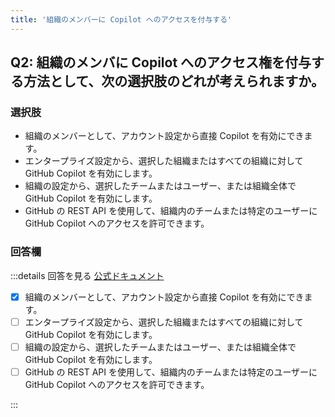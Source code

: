 ```yaml
---
title: '組織のメンバーに Copilot へのアクセスを付与する'
---
```


## Q2: 組織のメンバに Copilot へのアクセス権を付与する方法として、次の選択肢のどれが考えられますか。

### 選択肢

- 組織のメンバーとして、アカウント設定から直接 Copilot を有効にできます。
- エンタープライズ設定から、選択した組織またはすべての組織に対して GitHub Copilot を有効にします。
- 組織の設定から、選択したチームまたはユーザー、または組織全体で GitHub Copilot を有効にします。
- GitHub の REST API を使用して、組織内のチームまたは特定のユーザーに GitHub Copilot へのアクセスを許可できます。

### 回答欄

:::details 回答を見る
[公式ドキュメント](https://docs.github.com/ja/copilot/managing-copilot/managing-github-copilot-in-your-organization/managing-access-to-github-copilot-in-your-organization/granting-access-to-copilot-for-members-of-your-organization)

- [x] 組織のメンバーとして、アカウント設定から直接 Copilot を有効にできます。
- [ ] エンタープライズ設定から、選択した組織またはすべての組織に対して GitHub Copilot を有効にします。
- [ ] 組織の設定から、選択したチームまたはユーザー、または組織全体で GitHub Copilot を有効にします。
- [ ] GitHub の REST API を使用して、組織内のチームまたは特定のユーザーに GitHub Copilot へのアクセスを許可できます。

:::

